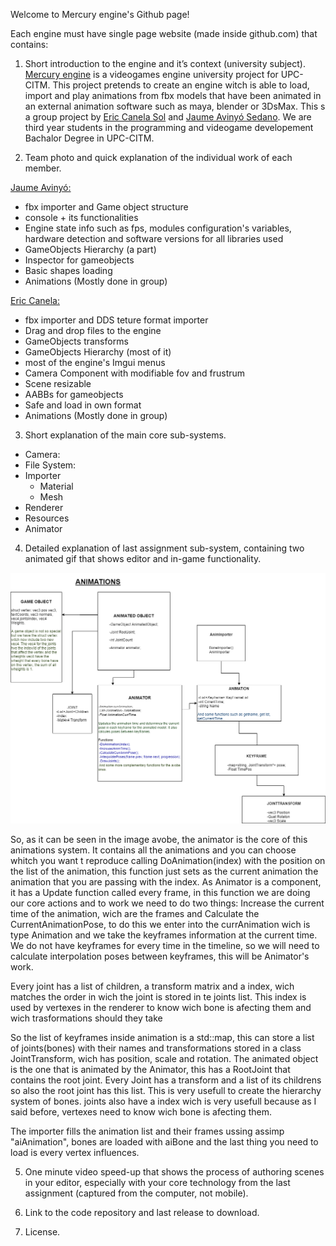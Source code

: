 Welcome to Mercury engine's Github page!

Each engine must have single page website (made inside github.com) that contains:


1. Short introduction to the engine and it’s context (university subject).
[Mercury engine](https://github.com/knela96/Mercury-Engine) is a videogames engine university project for UPC-CITM. This project pretends to create an
engine witch is able to load, import and play animations from fbx models that have been animated in an external animation software such as maya, blender 
or 3DsMax. 
This s a group project by [Eric Canela Sol](https://github.com/knela96) and [Jaume Avinyó Sedano](https://github.com/Jaumeavinyo). We are third year students
in the programming and videogame developement Bachalor Degree in UPC-CITM.

2. Team photo and quick explanation of the individual work of each member.



[Jaume Avinyó:](https://github.com/Jaumeavinyo) 
- fbx importer and Game object structure
- console + its functionalities
- Engine state info such as fps, modules configuration's variables, hardware detection and software versions for all libraries used
- GameObjects Hierarchy (a part)
- Inspector for gameobjects
- Basic shapes loading
- Animations (Mostly done in group)

[Eric Canela:](https://github.com/knela96)
- fbx importer and DDS teture format importer
- Drag and drop files to the engine
- GameObjects transforms
- GameObjects Hierarchy (most of it)
- most of the engine's Imgui menus
- Camera Component with modifiable fov and frustrum
- Scene resizable
- AABBs for gameobjects
- Safe and load in own format
- Animations (Mostly done in group)


3. Short explanation of the main core sub-systems.
- Camera:
- File System:
- Importer
  - Material
  - Mesh
- Renderer
- Resources
- Animator

4. Detailed explanation of last assignment sub-system, containing two animated gif that shows editor
and in-game functionality.
<img src="AnimationsDiagram.png" >

So, as it can be seen in the image avobe, the animator is the core of this animations system. It contains all the animations
and you can choose whitch you want t reproduce calling DoAnimation(index) with the position on the list of the animation, this 
function just sets as the current animation the animation that you are passing with the index.
As Animator is a component, it has a Update function called every frame, in this function we are doing our core actions and to work we need
to do two things: Increase the current time of the animation, wich are the frames and Calculate the CurrentAnimationPose,
to do this we enter into the currAnimation wich is type Animation and we take the keyframes information
at the current time. 
We do not have keyframes for every time in the timeline, so we will need to calculate interpolation poses between keyframes,
this will be Animator's work.

Every joint has a list of children, a transform matrix and a index, wich matches the order in wich the joint is stored in te joints list. This index is used
by vertexes in the renderer to know wich bone is afecting them and wich trasformations should they take

So the list of keyframes inside animation is a std::map, this can store a list of joints(bones) with their names and transformations stored in a class JointTransform, wich 
has position, scale and rotation.
The animated object is the one that is animated by the Animator, this has a RootJoint that contains the root joint. Every Joint has a 
transform and a list of its childrens so also the root joint has this list. This is very usefull to create the hierarchy system of bones. joints also
have a index wich is very usefull because as I said before, vertexes need to know wich bone is afecting them.

The importer fills the animation list and their frames ussing assimp "aiAnimation", bones are loaded with aiBone and the last thing you need to load is every vertex influences.




5. One minute video speed-up that shows the process of authoring scenes in your editor, especially
with your core technology from the last assignment (captured from the computer, not mobile).


6. Link to the code repository and last release to download.


7. License.